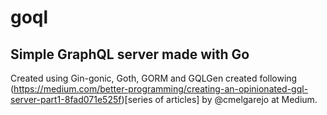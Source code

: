 # goql
## Simple GraphQL server made with Go 

Created using Gin-gonic, Goth, GORM and GQLGen created following (https://medium.com/better-programming/creating-an-opinionated-gql-server-part1-8fad071e525f)[series of articles] by @cmelgarejo at Medium.
